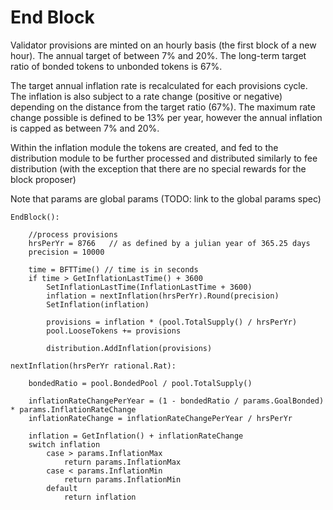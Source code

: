 # End Block

Validator provisions are minted on an hourly basis (the first block of a new
hour). The annual target of between 7% and 20%. The long-term target ratio of
bonded tokens to unbonded tokens is 67%.

The target annual inflation rate is recalculated for each provisions cycle. The
inflation is also subject to a rate change (positive or negative) depending on
the distance from the target ratio (67%). The maximum rate change possible is
defined to be 13% per year, however the annual inflation is capped as between
7% and 20%.

Within the inflation module the tokens are created, and fed to the distribution 
module to be further processed and distributed similarly to fee distribution (with 
the exception that there are no special rewards for the block proposer)

Note that params are global params (TODO: link to the global params spec)

```
EndBlock(): 

    //process provisions
    hrsPerYr = 8766   // as defined by a julian year of 365.25 days
    precision = 10000

    time = BFTTime() // time is in seconds
    if time > GetInflationLastTime() + 3600 
        SetInflationLastTime(InflationLastTime + 3600)
        inflation = nextInflation(hrsPerYr).Round(precision)
        SetInflation(inflation)
        
        provisions = inflation * (pool.TotalSupply() / hrsPerYr)
        pool.LooseTokens += provisions
        
        distribution.AddInflation(provisions)

nextInflation(hrsPerYr rational.Rat):

    bondedRatio = pool.BondedPool / pool.TotalSupply()

    inflationRateChangePerYear = (1 - bondedRatio / params.GoalBonded) * params.InflationRateChange
    inflationRateChange = inflationRateChangePerYear / hrsPerYr

    inflation = GetInflation() + inflationRateChange
    switch inflation
        case > params.InflationMax
            return params.InflationMax
        case < params.InflationMin
            return params.InflationMin
        default 	
            return inflation 
```
